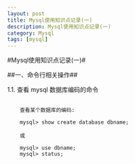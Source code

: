 ```yaml
---
layout: post
title: Mysql使用知识点记录(一)
description: Mysql使用知识点记录(一)
category: Mysql
tags: [mysql]
---
```

#Mysql使用知识点记录(一)#

##一、命令行相关操作##


1.1. 查看 mysql 数据库编码的命令

```
	
	查看某个数据库的编码:
	
	mysql> show create database dbname;
	
	或
	
	mysql> use dbname;
	mysql> status;
	
	
```


